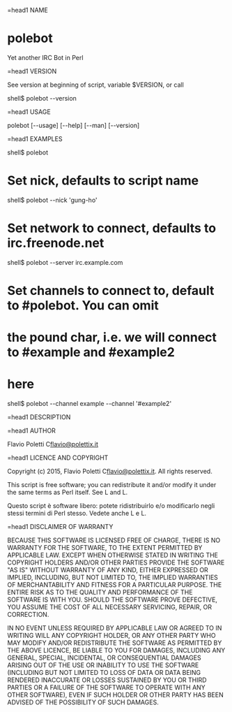 =head1 NAME

# polebot

Yet another IRC Bot in Perl

=head1 VERSION

See version at beginning of script, variable $VERSION, or call

   shell$ polebot --version

=head1 USAGE

   polebot [--usage] [--help] [--man] [--version]

=head1 EXAMPLES

   shell$ polebot

   # Set nick, defaults to script name
   shell$ polebot --nick 'gung-ho'

   # Set network to connect, defaults to irc.freenode.net
   shell$ polebot --server irc.example.com

   # Set channels to connect to, default to #polebot. You can omit
   # the pound char, i.e. we will connect to #example and #example2
   # here
   shell$ polebot --channel example --channel '#example2'

  
=head1 DESCRIPTION

=head1 AUTHOR

Flavio Poletti C<flavio@polettix.it>

=head1 LICENCE AND COPYRIGHT

Copyright (c) 2015, Flavio Poletti C<flavio@polettix.it>. All rights reserved.

This script is free software; you can redistribute it and/or
modify it under the same terms as Perl itself. See L<perlartistic>
and L<perlgpl>.

Questo script è software libero: potete ridistribuirlo e/o
modificarlo negli stessi termini di Perl stesso. Vedete anche
L<perlartistic> e L<perlgpl>.


=head1 DISCLAIMER OF WARRANTY

BECAUSE THIS SOFTWARE IS LICENSED FREE OF CHARGE, THERE IS NO WARRANTY
FOR THE SOFTWARE, TO THE EXTENT PERMITTED BY APPLICABLE LAW. EXCEPT WHEN
OTHERWISE STATED IN WRITING THE COPYRIGHT HOLDERS AND/OR OTHER PARTIES
PROVIDE THE SOFTWARE "AS IS" WITHOUT WARRANTY OF ANY KIND, EITHER
EXPRESSED OR IMPLIED, INCLUDING, BUT NOT LIMITED TO, THE IMPLIED
WARRANTIES OF MERCHANTABILITY AND FITNESS FOR A PARTICULAR PURPOSE. THE
ENTIRE RISK AS TO THE QUALITY AND PERFORMANCE OF THE SOFTWARE IS WITH
YOU. SHOULD THE SOFTWARE PROVE DEFECTIVE, YOU ASSUME THE COST OF ALL
NECESSARY SERVICING, REPAIR, OR CORRECTION.

IN NO EVENT UNLESS REQUIRED BY APPLICABLE LAW OR AGREED TO IN WRITING
WILL ANY COPYRIGHT HOLDER, OR ANY OTHER PARTY WHO MAY MODIFY AND/OR
REDISTRIBUTE THE SOFTWARE AS PERMITTED BY THE ABOVE LICENCE, BE
LIABLE TO YOU FOR DAMAGES, INCLUDING ANY GENERAL, SPECIAL, INCIDENTAL,
OR CONSEQUENTIAL DAMAGES ARISING OUT OF THE USE OR INABILITY TO USE
THE SOFTWARE (INCLUDING BUT NOT LIMITED TO LOSS OF DATA OR DATA BEING
RENDERED INACCURATE OR LOSSES SUSTAINED BY YOU OR THIRD PARTIES OR A
FAILURE OF THE SOFTWARE TO OPERATE WITH ANY OTHER SOFTWARE), EVEN IF
SUCH HOLDER OR OTHER PARTY HAS BEEN ADVISED OF THE POSSIBILITY OF
SUCH DAMAGES.
